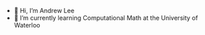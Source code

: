 - 👋 Hi, I’m Andrew Lee
- 🌱 I’m currently learning Computational Math at the University of Waterloo

<!---
LeeA28/LeeA28 is a ✨ special ✨ repository because its `README.md` (this file) appears on your GitHub profile.
You can click the Preview link to take a look at your changes.
--->
